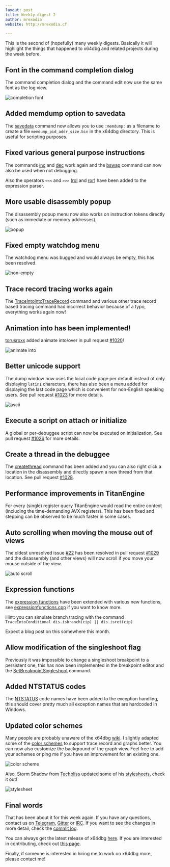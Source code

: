```yaml
---
layout: post
title: Weekly digest 2
author: mrexodia
website: http://mrexodia.cf

---
```


This is the second of (hopefully) many weekly digests. Basically it will highlight the things that happened to x64dbg and related projects during the week before.

## Font in the command completion dialog

The command completion dialog and the command edit now use the same font as the log view.

![completion font](https://i.imgur.com/Z6rWVG4.png)

## Added memdump option to savedata

The [savedata](http://x64dbg.readthedocs.io/en/latest/commands/memory-operations/savedata.html) command now allows you to use `:memdump:` as a filename to create a file `memdump_pid_addr_size.bin` in the x64dbg directory. This is useful for scripting purposes.

## Fixed various general purpose instructions

The commands [inc](http://x64dbg.readthedocs.io/en/latest/commands/general-purpose/inc.html) and [dec](http://x64dbg.readthedocs.io/en/latest/commands/general-purpose/dec.html) work again and the [bswap](http://x64dbg.readthedocs.io/en/latest/commands/general-purpose/bswap.html) command can now also be used when not debugging.

Also the operators `<<<` and `>>>` ([rol](http://x64dbg.readthedocs.io/en/latest/commands/general-purpose/rol.html) and [ror](http://x64dbg.readthedocs.io/en/latest/commands/general-purpose/ror.html)) have been added to the expression parser.

## More usable disassembly popup

The disassembly popup menu now also works on instruction tokens directly (such as immediate or memory addresses).

![popup](https://i.imgur.com/FjQc43L.png)

## Fixed empty watchdog menu

The watchdog menu was bugged and would always be empty, this has been resolved.

![non-empty](https://i.imgur.com/j6LP7wL.png)

## Trace record tracing works again

The [TraceIntoIntoTraceRecord](http://help.x64dbg.com/en/latest/commands/debug-control/TraceIntoIntoTraceRecord.html) command and various other trace record based tracing command had incorrect behavior because of a typo, everything works again now!

## Animation into has been implemented!

[torusrxxx](https://github.com/torusrxxx) added animate into/over in pull request [#1020](https://github.com/x64dbg/x64dbg/pull/1020)!

![animate into](https://i.imgur.com/nWSfnfV.gif)

## Better unicode support

The dump window now uses the local code page per default instead of only displaying `latin1` characters, there has also been a menu added for displaying the last code page which is convenient for non-English speaking users. See pull request [#1023](https://github.com/x64dbg/x64dbg/pull/1023) for more details.

![ascii](https://i.imgur.com/khkHtNz.png)

## Execute a script on attach or initialize

A global or per-debuggee script can now be executed on initialization. See pull request [#1026](https://github.com/x64dbg/x64dbg/pull/1026) for more details.

## Create a thread in the debuggee

The [createthread](http://x64dbg.readthedocs.io/en/latest/commands/thread-control/createthread.html) command has been added and you can also right click a location in the disassembly and directly spawn a new thread from that location. See pull request [#1028](https://github.com/x64dbg/x64dbg/pull/1028).

## Performance improvements in TitanEngine

For every (single) register query TitanEngine would read the entire context (including the time-demanding AVX registers). This has been fixed and stepping can be observed to be much faster in some cases.

## Auto scrolling when moving the mouse out of views

The oldest unresolved issue [#22](https://github.com/x64dbg/x64dbg/issues/22) has been resolved in pull request [#1029](https://github.com/x64dbg/x64dbg/pull/1029) and the disassembly (and other views) will now scroll if you move your mouse outside of the view.

![auto scroll](https://i.imgur.com/ezkjlNp.gif)

## Expression functions

The [expression functions](http://help.x64dbg.com/en/latest/introduction/Expression-functions.html) have been extended with various new functions, see [expressionfunctions.cpp](https://github.com/x64dbg/x64dbg/blob/development/src/dbg/expressionfunctions.cpp#L41) if you want to know more.

Hint: you can simulate branch tracing with the command `TraceIntoConditional dis.isbranch(cip) || dis.isret(cip)`

Expect a blog post on this somewhere this month.

## Allow modification of the singleshoot flag

Previously it was impossible to change a singleshoot breakpoint to a persistent one, this has now been implemented in the breakpoint editor and the [SetBreakpointSingleshoot](http://x64dbg.readthedocs.io/en/latest/commands/conditional-breakpoint-control/SetBreakpointSingleshoot.html) command.

## Added NTSTATUS codes

The [NTSTATUS](https://msdn.microsoft.com/en-us/library/cc704588.aspx) code names have been added to the exception handling, this should cover pretty much all exception names that are hardcoded in Windows.

## Updated color schemes

Many people are probably unaware of the x64dbg [wiki](http://wiki.x64dbg.com). I slightly adapted some of the [color schemes](https://github.com/x64dbg/x64dbg/wiki/Color-Schemes) to support trace record and graphs better. You can now also customize the background of the graph view. Feel free to add your schemes or ping me if you have an improvement for an existing one.

![color scheme](https://i.imgur.com/1Jf38zh.png)

Also, Storm Shadow from [Techbliss](http://techbliss.org) updated some of his [stylesheets](https://github.com/x64dbg/x64dbg/wiki/Stylesheets), check it out!

![stylesheet](https://cloud.githubusercontent.com/assets/3592375/15633822/abd605c8-25b6-11e6-97af-d3202cc3f90c.png)

## Final words

That has been about it for this week again. If you have any questions, contact us on [Telegram](http://telegram.x64dbg.com), [Gitter](http://gitter.x64dbg.com) or [IRC](http://webchat.freenode.net/?channels=x64dbg). If you want to see the changes in more detail, check the [commit log](https://github.com/x64dbg/x64dbg/commits).

You can always get the latest release of x64dbg [here](http://releases.x64dbg.com). If you are interested in contributing, check out [this page](http://contribute.x64dbg.com).

Finally, if someone is interested in hiring me to work on x64dbg more, please contact me!